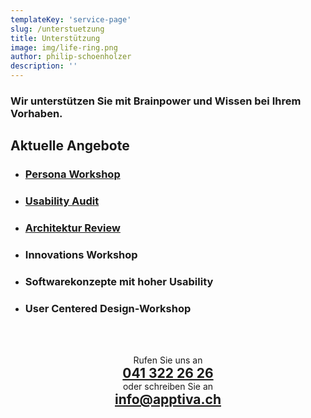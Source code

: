 ```yaml
---
templateKey: 'service-page'
slug: /unterstuetzung
title: Unterstützung
image: img/life-ring.png
author: philip-schoenholzer
description: ''
---
```


<style>
.gatsby-image-wrapper {
  max-width: 20rem;
  margin-left: auto;
  margin-right: auto;
}
.service {
  margin-top: 4rem;
}
.service h1, .service h2, .service p {
  text-align: center;
  margin: 0;
}
</style>

### Wir unterstützen Sie mit Brainpower und Wissen bei Ihrem Vorhaben.

## Aktuelle Angebote

- ### [Persona Workshop](/persona-workshop)
- ### [Usability Audit](/usability-audit)
- ### [Architektur Review](/architektur-review)
- ### Innovations Workshop
- ### Softwarekonzepte mit hoher Usability
- ### User Centered Design-Workshop

<div class="service">

Rufen Sie uns an

## <a href="tel:+41413222626">041 322 26 26</a>

oder schreiben Sie an

## <a href="mailto:info@apptiva.ch">info@­apptiva.ch</a>

</div>

